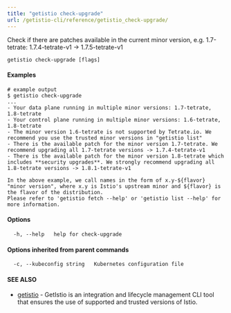 ```yaml
---
title: "getistio check-upgrade"
url: /getistio-cli/reference/getistio_check-upgrade/
---
```


Check if there are patches available in the current minor version, e.g. 1.7-tetrate: 1.7.4-tetrate-v1 -> 1.7.5-tetrate-v1

```
getistio check-upgrade [flags]
```

#### Examples

```
# example output
$ getistio check-upgrade
...
- Your data plane running in multiple minor versions: 1.7-tetrate, 1.8-tetrate
- Your control plane running in multiple minor versions: 1.6-tetrate, 1.8-tetrate
- The minor version 1.6-tetrate is not supported by Tetrate.io. We recommend you use the trusted minor versions in "getistio list"
- There is the available patch for the minor version 1.7-tetrate. We recommend upgrading all 1.7-tetrate versions -> 1.7.4-tetrate-v1
- There is the available patch for the minor version 1.8-tetrate which includes **security upgrades**. We strongly recommend upgrading all 1.8-tetrate versions -> 1.8.1-tetrate-v1

In the above example, we call names in the form of x.y-${flavor} "minor version", where x.y is Istio's upstream minor and ${flavor} is the flavor of the distribution.
Please refer to 'getistio fetch --help' or 'getistio list --help' for more information.
```

#### Options

```
  -h, --help   help for check-upgrade
```

#### Options inherited from parent commands

```
  -c, --kubeconfig string   Kubernetes configuration file
```

#### SEE ALSO

* [getistio](/getistio-cli/reference/getistio/)	 - GetIstio is an integration and lifecycle management CLI tool that ensures the use of supported and trusted versions of Istio.

